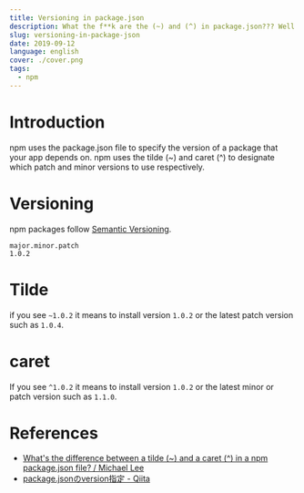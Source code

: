 ```yaml
---
title: Versioning in package.json 
description: What the f**k are the (~) and (^) in package.json??? Well...You'll find it out here in this post.
slug: versioning-in-package-json
date: 2019-09-12
language: english
cover: ./cover.png
tags: 
  - npm
---
```

# Introduction
npm uses the package.json file to specify the version of a package that your app depends on.
npm uses the tilde (~) and caret (^) to designate which patch and minor versions to use respectively.

# Versioning 
npm packages follow [Semantic Versioning](https://semver.org/).

```
major.minor.patch
1.0.2
```

# Tilde
 if you see `~1.0.2` it means to install version `1.0.2` or the latest patch version such as `1.0.4`. 

# caret
If you see `^1.0.2` it means to install version `1.0.2` or the latest minor or patch version such as `1.1.0`.

# References
- [What's the difference between a tilde (~) and a caret (^) in a npm package.json file? / Michael Lee](https://michaelsoolee.com/npm-package-tilde-caret/)
- [package.jsonのversion指定 - Qiita](https://qiita.com/chihiro/items/5826678bc9287fb57a28)
